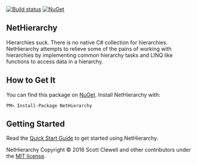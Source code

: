 [![Build status](https://ci.appveyor.com/api/projects/status/nxuqqo4bgu3v6lf6/branch/master?svg=true)](https://ci.appveyor.com/project/Scottz0r/nethierarchy/branch/master)
[![NuGet](https://img.shields.io/nuget/v/NetHierarchy.svg)](https://www.nuget.org/packages/NetHierarchy/)

NetHierarchy
-----------------------------
Hierarchies suck. There is no native C# collection for hierarchies. NetHierarchy attempts to relieve some of the pains of working with hierarchies by implementing common hierarchy tasks and LINQ like functions to access data in a hierarchy.

How to Get It
-----------------------------
You can find this package on [NuGet](https://www.nuget.org/packages/NetHierarchy/). Install NetHierarchy with:

	PM> Install-Package NetHierarchy

Getting Started
-----------------------------
Read the [Quick Start Guide](https://github.com/Scottz0r/NetHierarchy/wiki/Quick-Start) to get started using NetHierarchy.

NetHierarchy Copyright © 2016 Scott Clewell and other contributors under the [MIT license](LICENSE.txt).
